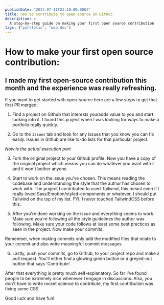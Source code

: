 ```yaml
---
publishDate: "2022-07-11T23:10:00.000Z"
title: How to contribute to open source on GitHub
description: >-
  A step-by-step guide on making your first open source contribution
tags: ["portfolio", "web dev"]
---
```


# How to make your first open source contribution:

## I made my first open-source contribution this month and the experience was really refreshing.

If you want to get started with open-source here are a few steps to get that first PR merged:

1. Find a project on Github that interests you/adds value to you and start looking into it. I found this project when I was looking for ways to make a portfolio really quickly.

2. Go to the `Issues` tab and look for any issues that you know you can fix easily. Issues in Github are like to-do lists for that particular project.

_Now is the actual execution part_

3. Fork the original project to your Github profile. Now you have a copy of the original project which means you can do whatever you want with it and it won't bother anyone.

4. Start to work on the issue you've chosen. This means reading the codebase and understanding the style that the author has chosen to work with. The project I contributed to used Tailwind, this meant even if I really loved Sass/Emotion/styled-components or whatever, I should put Tailwind on the top of my list. FYI, I never touched TailwindCSS before this.

5. After you're done working on the issue and everything seems to work. Make sure you're following all the style guidelines the author was following. Make sure your code follows at least some best practices as seen in the project. Now make your commits.

Remember, when making commits only add the modified files that relate to your commit and also write meaningful commit messages.

6. Lastly, push your commits, go to Github, to your project repo and make a pull request. You'll either find a glowing green button or a greyed-out button that says 'Contribute'.

After that everything is pretty much self-explanatory. So far I've found people to be extremely nice whenever I engage in discussions. Also, you don't have to write rocket science to contribute, my first contribution was fixing some CSS.

Good luck and have fun!
